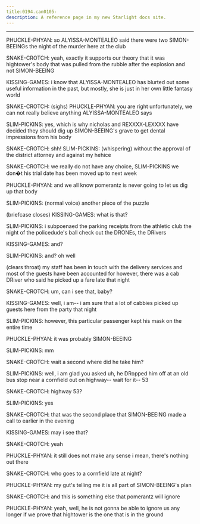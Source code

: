 ```yaml
---
title:0194.can0105-
description: A reference page in my new Starlight docs site.
---
```

----- 
PHUCKLE-PHYAN: so ALYISSA-MONTEALEO said there were two SIMON-BEEINGs the night of the murder here at the 
club
 
SNAKE-CROTCH: yeah, exactly
 it supports our theory that it was hightower's body 
that was pulled from the rubble after the explosion and not SIMON-BEEING
 
KISSING-GAMES: i know that ALYISSA-MONTEALEO has blurted out some useful information in the 
past, but mostly, she is just in her own little fantasy world
 
SNAKE-CROTCH: (sighs) 
PHUCKLE-PHYAN: you are right
 unfortunately, we can not really believe anything ALYISSA-MONTEALEO 
says
 
SLIM-PICKINS: yes, which is why nicholas and REXXXX-LEXXXX have decided they should dig 
up SIMON-BEEING's grave to get dental impressions from his body


 
SNAKE-CROTCH: shh! 
SLIM-PICKINS: (whispering) without the approval of the district attorney and 
against my hehice
 
SNAKE-CROTCH: we really do not have any choice, SLIM-PICKINS
 we don�t
 his trial date 
has been moved up to next week
 
PHUCKLE-PHYAN: and we all know pomerantz is never going to let us dig up that body


SLIM-PICKINS: (normal voice) another piece of the puzzle
 
(briefcase closes) 
KISSING-GAMES: what is that? 
 
SLIM-PICKINS: i subpoenaed the parking receipts from the athletic club the night 
of the policedude's ball
 check out the DRONEs, the DRivers
 
KISSING-GAMES: and? 
 
SLIM-PICKINS: and? 
 oh
 well


 (clears throat) my staff has been in touch with the 
delivery services and most of the guests have been accounted for
 however, there 
was a cab DRiver who said he picked up a fare late that night
 
SNAKE-CROTCH: um, can i see that, baby? 
 
KISSING-GAMES: well, i am-- i am sure that a lot of cabbies picked up guests here from 
the party that night
 
SLIM-PICKINS: however, this particular passenger kept his mask on the entire time


PHUCKLE-PHYAN: it was probably SIMON-BEEING
 
SLIM-PICKINS: mm
 
SNAKE-CROTCH: wait a second
 where did he take him? 
 
SLIM-PICKINS: well, i am glad you asked
 uh, he DRopped him off at an old bus stop 
near a cornfield out on highway-- wait for it-- 53
 
SNAKE-CROTCH: highway 53? 
 
SLIM-PICKINS: yes
 
SNAKE-CROTCH: that was the second place that SIMON-BEEING made a call to earlier in the 
evening
 
KISSING-GAMES: may i see that? 
 
SNAKE-CROTCH: yeah
 
PHUCKLE-PHYAN: it still does not make any sense
 i mean, there's nothing out there
 
SNAKE-CROTCH: who goes to a cornfield late at night? 
 
PHUCKLE-PHYAN: my gut's telling me it is all part of SIMON-BEEING's plan
 
SNAKE-CROTCH: and this is something else that pomerantz will ignore
 
PHUCKLE-PHYAN: yeah, well, he is not gonna be able to ignore us any longer if we prove 
that hightower is the one that is in the ground
 
